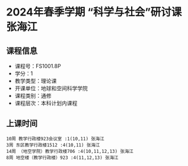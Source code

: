 # 2024年春季学期 “科学与社会”研讨课 张海江






## 课程信息

- 课程号：FS1001.8P
- 学分：1
- 教学类型：理论课
- 开课单位：地球和空间科学学院
- 课程类别：通修
- 课程层次：本科计划内课程

## 上课时间

```
10周 教学行政楼923会议室 :1(10,11) 张海江
3周 东区教学行政楼1512 :4(10,11) 张海江
14周 （地空学院）教学行政楼706 :4(10,11,12,13) 张海江
8周 地空楼（教学行政楼）923 :4(11,12,13) 张海江
```

